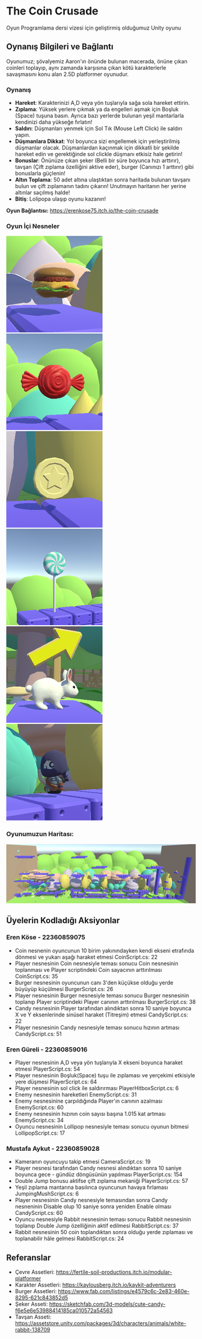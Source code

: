 # The Coin Crusade
Oyun Programlama dersi vizesi için geliştirmiş olduğumuz Unity oyunu 

## Oynanış Bilgileri ve Bağlantı
Oyunumuz; şövalyemiz Aaron'ın önünde bulunan macerada, önüne çıkan coinleri toplayıp, aynı zamanda karşısına çıkan kötü karakterlerle savaşmasını konu alan 2.5D platformer oyunudur.

### Oynanış
* **Hareket**: Karakterinizi A,D veya yön tuşlarıyla sağa sola hareket ettirin.
* **Zıplama**: Yüksek yerlere çıkmak ya da engelleri aşmak için Boşluk (Space) tuşuna basın. Ayrıca bazı yerlerde bulunan yeşil mantarlarla kendinizi daha yükseğe fırlatın!
* **Saldırı**: Düşmanları yenmek için Sol Tık (Mouse Left Click) ile saldırı yapın.
* **Düşmanlara Dikkat**: Yol boyunca sizi engellemek için yerleştirilmiş düşmanlar olacak. Düşmanlardan kaçınmak için dikkatli bir şekilde hareket edin ve gerektiğinde sol clickle düşmanı etkisiz hale getirin!
* **Bonuslar**: Önünüze çıkan şeker (Belli bir süre boyunca hızı arttırır), tavşan (Çift zıplama özelliğini aktive eder), burger (Canınızı 1 arttırır) gibi bonuslarla güçlenin!
* **Altın Toplama**: 50 adet altına ulaştıktan sonra haritada bulunan tavşanı bulun ve çift zıplamanın tadını çıkarın! Unutmayın haritanın her yerine altınlar saçılmış halde!
* **Bitiş**: Lolipopa ulaşıp oyunu kazanın!

**Oyun Bağlantısı:** https://erenkose75.itch.io/the-coin-crusade

### Oyun İçi Nesneler
![Burger](./readme-pictures/Collectables/burger.png)
![Candy](./readme-pictures/Collectables/candy.png)
![Coin](./readme-pictures/Collectables/coin.png)
![Lollipop](./readme-pictures/Collectables/lollipop.png)
![Rabbit](./readme-pictures/Collectables/rabbit.png)
![Enemy](./readme-pictures/Collectables/enemy.png)

### Oyunumuzun Haritası:
![Harita](./readme-pictures/map.png)


## Üyelerin Kodladığı Aksiyonlar
### Eren Köse - 22360859075
* Coin nesnenin oyuncunun 10 birim yakınındayken kendi ekseni etrafında dönmesi ve yukarı aşağı haraket etmesi CoinScript.cs: 22
* Player nesnesinin Coin nesnesiyle teması sonucu Coin nesnesinin toplanması ve Player scriptindeki Coin sayacının arttırılması CoinScript.cs: 35
* Burger nesnesinin oyuncunun canı 3'den küçükse olduğu yerde büyüyüp küçülmesi BurgerScript.cs: 26
* Player nesnesinin Burger nesnesiyle teması sonucu Burger nesnesinin toplanıp Player scriptindeki Player canının arttırılması BurgerScript.cs: 38
* Candy nesnesinin Player tarafından alındıktan sonra 10 saniye boyunca X ve Y eksenlerinde sinüsel haraket (Titreşim) etmesi CandyScript.cs: 22
* Player nesnesinin Candy nesnesiyle teması sonucu hızının artması CandyScript.cs: 51

### Eren Güreli - 22360859016
* Player nesnesinin A,D veya yön tuşlarıyla X ekseni boyunca haraket etmesi PlayerScript.cs: 54
* Player nesnesinin Boşluk(Space) tuşu ile zıplaması ve yerçekimi etkisiyle yere düşmesi PlayerScript.cs: 64
* Player nesnesinin sol click ile saldırırması PlayerHitboxScript.cs: 6
* Enemy nesnesinin hareketleri EnemyScript.cs: 31
* Enemy nesnesinine çarpıldığında Player'ın canının azalması EnemyScript.cs: 60
* Enemy nesnesinin hızının coin sayısı başına 1.015 kat artması EnemyScript.cs: 34
* Oyuncu nesnesinin Lollipop nesnesiyle teması sonucu oyunun bitmesi LollipopScript.cs: 17

### Mustafa Aykut - 22360859028
* Kameranın oyuncuyu takip etmesi CameraScript.cs: 19
* Player nesnesi tarafından Candy nesnesi alındıktan sonra 10 saniye boyunca gece - gündüz döngüsünün yapılması PlayerScript.cs: 154
* Double Jump bonusu aktifse çift zıplama mekaniği PlayerScript.cs: 57
* Yeşil zıplama mantarına basılınca oyuncunun havaya fırlaması JumpingMushScript.cs: 6
* Player nesnesinin Candy nesnesiyle temasından sonra Candy nesneninin Disable olup 10 saniye sonra yeniden Enable olması CandyScript.cs: 60
* Oyuncu nesnesiyle Rabbit nesnesinin teması sonucu Rabbit nesnesinin toplanıp Double Jump özelliğinin aktif edilmesi RabbitScript.cs: 37
* Rabbit nesnesinin 50 coin toplandıktan sonra olduğu yerde zıplaması ve toplanabilir hâle gelmesi RabbitScript.cs: 24


## Referanslar
* Çevre Assetleri: https://fertile-soil-productions.itch.io/modular-platformer
* Karakter Assetleri: https://kaylousberg.itch.io/kaykit-adventurers
* Burger Assetleri: https://www.fab.com/listings/e4579c6c-2e83-460e-8295-621c843852d5
* Şeker Asseti: https://sketchfab.com/3d-models/cute-candy-f6e5e6e53988414185ca010572a54563
* Tavşan Asseti: https://assetstore.unity.com/packages/3d/characters/animals/white-rabbit-138709
